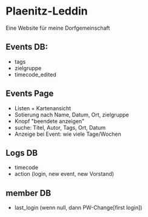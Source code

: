 # Plaenitz-Leddin
Eine Website für meine Dorfgemeinschaft

## Events DB:
 - tags
 - zielgruppe
 - timecode_edited

## Events Page
 - Listen + Kartenansicht
 - Sotierung nach Name, Datum, Ort, zielgruppe
 - Knopf "beendete anzeigen"
 - suche: Titel, Autor, Tags, Ort, Datum
 - Anzeige bei Event: wie viele Tage/Wochen

## Logs DB
 - timecode
 - action (login, new event, new Vorstand)

## member DB
 - last_login (wenn null, dann PW-Change[first login])